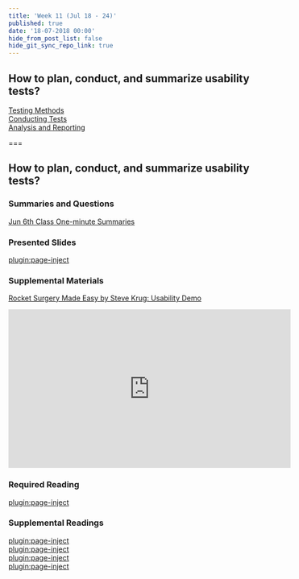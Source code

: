 ```yaml
---
title: 'Week 11 (Jul 18 - 24)'
published: true
date: '18-07-2018 00:00'
hide_from_post_list: false
hide_git_sync_repo_link: true
---
```


## How to plan, conduct, and summarize usability tests?  
[Testing Methods](https://paulhibbitts.net/182/pdfs/cmpt-363-182-usability-testing.pdf#page=5)  
[Conducting Tests](https://paulhibbitts.net/182/pdfs/cmpt-363-182-usability-testing.pdf#page=31)  
[Analysis and Reporting](https://paulhibbitts.net/182/pdfs/cmpt-363-182-usability-testing.pdf#page=101)  

===

## **How to plan, conduct, and summarize usability tests?**

### Summaries and Questions  
[Jun 6th Class One-minute Summaries](https://canvas.sfu.ca/courses/38847/assignments/292815)

### Presented Slides  
[plugin:page-inject](/182/all-slides/week-11)

### Supplemental Materials  
[Rocket Surgery Made Easy by Steve Krug: Usability Demo](https://www.youtube.com/watch?v=QckIzHC99Xc)  
<div class="embed-responsive embed-responsive-4by3"><iframe width="560" height="315" src="https://www.youtube.com/embed/QckIzHC99Xc" frameborder="0" allowfullscreen></iframe></div>

### Required Reading  
[plugin:page-inject](/182/all-readings/week-11)

### Supplemental Readings  
[plugin:page-inject](/182/ux-techniques-guide/how-to-plan-conduct-and-summarize-usability-tests/usability-testing-formal)  
[plugin:page-inject](/182/ux-techniques-guide/how-to-plan-conduct-and-summarize-usability-tests/usability-test-surveys)  
[plugin:page-inject](/182/ux-techniques-guide/how-to-plan-conduct-and-summarize-usability-tests/usability-test-tasks)  
[plugin:page-inject](/182/ux-techniques-guide/how-to-plan-conduct-and-summarize-usability-tests/usability-testing-informal)  
